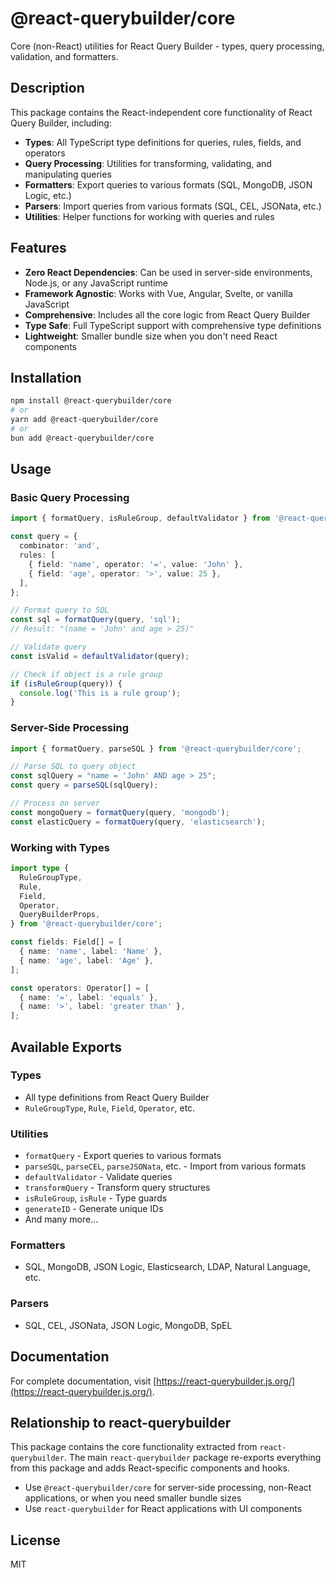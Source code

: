 # @react-querybuilder/core

Core (non-React) utilities for React Query Builder - types, query processing, validation, and formatters.

## Description

This package contains the React-independent core functionality of React Query Builder, including:

- **Types**: All TypeScript type definitions for queries, rules, fields, and operators
- **Query Processing**: Utilities for transforming, validating, and manipulating queries
- **Formatters**: Export queries to various formats (SQL, MongoDB, JSON Logic, etc.)
- **Parsers**: Import queries from various formats (SQL, CEL, JSONata, etc.)
- **Utilities**: Helper functions for working with queries and rules

## Features

- **Zero React Dependencies**: Can be used in server-side environments, Node.js, or any JavaScript runtime
- **Framework Agnostic**: Works with Vue, Angular, Svelte, or vanilla JavaScript
- **Comprehensive**: Includes all the core logic from React Query Builder
- **Type Safe**: Full TypeScript support with comprehensive type definitions
- **Lightweight**: Smaller bundle size when you don't need React components

## Installation

```bash
npm install @react-querybuilder/core
# or
yarn add @react-querybuilder/core
# or
bun add @react-querybuilder/core
```

## Usage

### Basic Query Processing

```typescript
import { formatQuery, isRuleGroup, defaultValidator } from '@react-querybuilder/core';

const query = {
  combinator: 'and',
  rules: [
    { field: 'name', operator: '=', value: 'John' },
    { field: 'age', operator: '>', value: 25 },
  ],
};

// Format query to SQL
const sql = formatQuery(query, 'sql');
// Result: "(name = 'John' and age > 25)"

// Validate query
const isValid = defaultValidator(query);

// Check if object is a rule group
if (isRuleGroup(query)) {
  console.log('This is a rule group');
}
```

### Server-Side Processing

```typescript
import { formatQuery, parseSQL } from '@react-querybuilder/core';

// Parse SQL to query object
const sqlQuery = "name = 'John' AND age > 25";
const query = parseSQL(sqlQuery);

// Process on server
const mongoQuery = formatQuery(query, 'mongodb');
const elasticQuery = formatQuery(query, 'elasticsearch');
```

### Working with Types

```typescript
import type {
  RuleGroupType,
  Rule,
  Field,
  Operator,
  QueryBuilderProps,
} from '@react-querybuilder/core';

const fields: Field[] = [
  { name: 'name', label: 'Name' },
  { name: 'age', label: 'Age' },
];

const operators: Operator[] = [
  { name: '=', label: 'equals' },
  { name: '>', label: 'greater than' },
];
```

## Available Exports

### Types

- All type definitions from React Query Builder
- `RuleGroupType`, `Rule`, `Field`, `Operator`, etc.

### Utilities

- `formatQuery` - Export queries to various formats
- `parseSQL`, `parseCEL`, `parseJSONata`, etc. - Import from various formats
- `defaultValidator` - Validate queries
- `transformQuery` - Transform query structures
- `isRuleGroup`, `isRule` - Type guards
- `generateID` - Generate unique IDs
- And many more...

### Formatters

- SQL, MongoDB, JSON Logic, Elasticsearch, LDAP, Natural Language, etc.

### Parsers

- SQL, CEL, JSONata, JSON Logic, MongoDB, SpEL

## Documentation

For complete documentation, visit [https://react-querybuilder.js.org/](https://react-querybuilder.js.org/).

## Relationship to react-querybuilder

This package contains the core functionality extracted from `react-querybuilder`. The main `react-querybuilder` package re-exports everything from this package and adds React-specific components and hooks.

- Use `@react-querybuilder/core` for server-side processing, non-React applications, or when you need smaller bundle sizes
- Use `react-querybuilder` for React applications with UI components

## License

MIT
